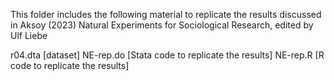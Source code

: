 This folder includes the following material to replicate the results discussed in Aksoy (2023) Natural Experiments for Sociological Research, edited by Ulf Liebe

  r04.dta [dataset]
  NE-rep.do [Stata code to replicate the results]
  NE-rep.R [R code to replicate the results]
